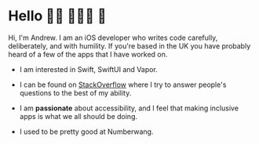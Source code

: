 # Hello 👋🏻 👨🏻‍💻 📱

Hi, I'm Andrew. I am an iOS developer who writes code carefully, deliberately, and with humility. If you're based in the UK you have probably heard of a few of the apps that I have worked on.

- I am interested in Swift, SwiftUI and Vapor. 

- I can be found on [StackOverflow](https://stackoverflow.com/users/5508175/andrew) where I try to answer people's questions to the best of my ability. 

- I am **passionate** about accessibility, and I feel that making inclusive apps is what we all should be doing. 

- I used to be pretty good at Numberwang. 

<!--
**andrewmarmion/andrewmarmion** is a ✨ _special_ ✨ repository because its `README.md` (this file) appears on your GitHub profile.

Here are some ideas to get you started:

- 🔭 I’m currently working on ...
- 🌱 I’m currently learning ...
- 👯 I’m looking to collaborate on ...
- 🤔 I’m looking for help with ...
- 💬 Ask me about ...
- 📫 How to reach me: ...
- 😄 Pronouns: ...
- ⚡ Fun fact: ...
-->

<a rel="me" href="https://mastodon.scot/@andrewmarmion"></a>
